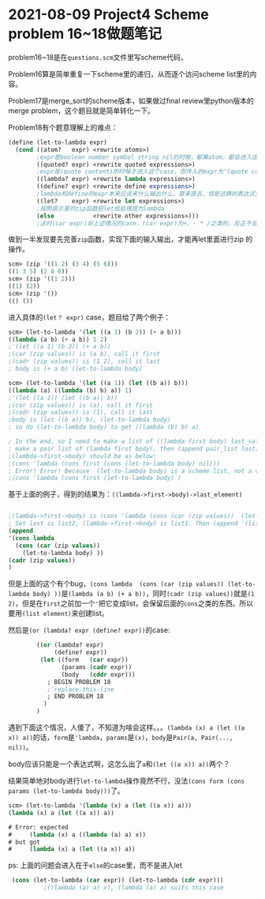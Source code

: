 # 2021-08-09 Project4 Scheme problem 16~18做题笔记



problem16~18是在`questions.scm`文件里写scheme代码，



Problem16算是简单重复一下scheme里的递归，从而逐个访问scheme list里的内容。



Problem17是merge_sort的scheme版本，如果做过final review里python版本的merge problem，这个题目就是简单转化一下。



Problem18有个题意理解上的难点：

```scheme
(define (let-to-lambda expr)
  (cond ((atom?   expr) <rewrite atoms>)
        ;expr是boolean number symbol string nil的时候，都算atom，都会进入这个case
        ((quoted? expr) <rewrite quoted expressions>)
        ;expr是(quote content)的时候才进入这个case，而传入的expr为'(quote content)。因为'之后的expr	就是里面的内容。例如''hello才会进入这个case，而且expr是(quote hello)；而‘(1 2)就不会进入这个case，因为(car expr)是1，所以进入atom那个case。
        ((lambda? expr) <rewrite lambda expressions>)
        ((define? expr) <rewrite define expressions>)
        ;lambda和define的expr本来应该来什么输出什么，直来直去，但是这俩的表达式里面可能会含有let statement，所以要拆开来处理，把里面的内容再递归一次。
        ((let?    expr) <rewrite let expressions>)
        ;按照提示里的zip函数把let给处理成为lambda
        (else           <rewrite other expressions>)))
		;这时(car expr)非上述情况的case，(car expr)为+、- * /之类的，反正不会在内部出现let statement
```





做到一半发现要先完善`zip`函数，实现下面的输入输出，才能再let里面进行zip 的操作。

```scheme
scm> (zip '((1 2) (3 4) (5 6)))
((1 3 5) (2 4 6))
scm> (zip '((1 2)))
((1) (2))
scm> (zip '())
(() ())
```

进入具体的`(let？ expr)` case，题目给了两个例子：

```scheme
scm> (let-to-lambda '(let ((a 1) (b 2)) (+ a b)))
((lambda (a b) (+ a b)) 1 2)
;'(let ((a 1) (b 2)) (+ a b))
;(car (zip values)) is (a b), call it first
;(cadr (zip values)) is (1 2), call it last
; body is (+ a b) (let-to-lambda body)
```



```scheme
scm> (let-to-lambda '(let ((a 1)) (let ((b a)) b)))
((lambda (a) ((lambda (b) b) a)) 1)
;'(let ((a 1)) (let ((b a)) b))
;(car (zip values)) is (a), call it first
;(cadr (zip values)) is (1), call it last
;body is (let ((b a)) b), (let-to-lambda body)
; so do (let-to-lambda body) to get ((lambda (b) b) a)

; In the end, so I need to make a list of ((lambda first body) last_value)
; make a pair list of (lambda first body), then (append pair_list last)
;(lambda->first->body) should be as below:
;(cons 'lambda (cons first (cons (let-to-lambda body) nil))) 
; Error! Error! Because  (let-to-lambda body) is a scheme list, not a value, so it's ok to simply (cons first body)
;(cons 'lambda (cons first (let-to-lambda body) )
```

基于上面的例子，得到的结果为：`((lambda->first->body)->last_element)`
```scheme

;(lambda->first->body) is (cons 'lambda (cons (car (zip values))  (let-to-lambda (cadr (zip values))) )
; Set last is list2, (lambda->first->body) is list1. Then (append '(list1) list2) will get the result of (list1 list2_element)
(append
'(cons lambda 
  (cons (car (zip values))
    (let-to-lambda body) ))
(cadr (zip values))
)
```

但是上面的这个有个bug，`(cons lambda  (cons (car (zip values)) (let-to-lambda body) ))`是`(lambda (a b) (+ a b))`，同时`(cadr (zip values))`就是`(1 2)`，但是在`first`之前加一个`'`把它变成list，会保留后面的`cons`之类的东西。所以要用`(list element)`来创建list。



然后是`(or (lambda? expr (define? expr))`的case:

```scheme
        ((or (lambda? expr)
             (define? expr))
         (let ((form   (car expr))
               (params (cadr expr))
               (body   (cddr expr)))
           ; BEGIN PROBLEM 18
           ;'replace-this-line
           ; END PROBLEM 18
          )
        )
```



遇到下面这个情况，人傻了，不知道为啥会这样。。。`(lambda (x) a (let ((a x)) a))`的话，`form`是`'lambda`，`params`是`(x)`，`body`是`Pair(a, Pair(..., nil))`。

body应该只能是一个表达式啊，这怎么出了`a`和`(let ((a x)) a))`两个？

结果简单地对body进行`let-to-lambda`操作竟然不行，没法`(cons form (cons params (let-to-lambda body)))`了。

```scheme
scm> (let-to-lambda '(lambda (x) a (let ((a x)) a)))
(lambda (x) a (let ((a x)) a))

# Error: expected
#     (lambda (x) a ((lambda (a) a) x))
# but got
#     (lambda (x) a (let ((a x)) a))
```
ps: 上面的问题会进入在于`else`的case里，而不是进入let

```scheme
 (cons (let-to-lambda (car expr)) (let-to-lambda (cdr expr)))
          ;((lambda (a) a) x), (lambda (a) a) suits this case
```


